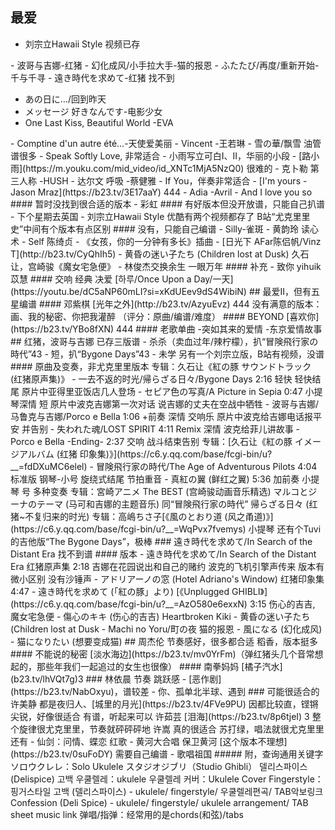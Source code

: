 ## 最爱
- 刘宗立Hawaii Style 视频已存
<!-->
- 波哥与吉娜-红猪
- 幻化成风/小手拉大手-猫的报恩
- ふたたび/再度/重新开始-千与千寻
- 遠き時代を求めて-红猪 找不到
<!-->
- あの日に…/回到昨天
- メッセージ 好きなんです-电影少女
- One Last Kiss, Beautiful World -EVA
<!-->
- Comptine d'un autre été...-天使爱美丽
- Vincent -王若琳
- 雪の華/飘雪 油管谱很多
- Speak Softly Love, 非常适合
- 小雨写立可白Ⅰ、Ⅱ，华丽的小段
- [路小雨](https://m.youku.com/mid_video/id_XNTc1MjA5NzQ0) 很难的
- 克卜勒 第三人称 -HUSH
- 达尔文 呼吸 -蔡健雅
- If You，伴奏非常适合
- [I'm yours -Jason Mraz](https://b23.tv/3E17aaY) 444
- Adia -Avril
- And I love you so

#### 暂时没找到很合适的版本
- 彩虹

#### 有好版本但没开放谱，只能自己扒谱
- 下个星期去英国
- 刘宗立Hawaii Style
优酷有两个视频都存了
B站“尤克里里史”中间有个版本有点区别

#### 没有，只能自己编谱
- Silly-雀斑
- 黄韵玲 读心术
- Self 陈绮贞
- 《女孩，你的一分钟有多长》插曲
- [日光下 AFar陈侣帆/Vinz T](http://b23.tv/CyQhIh5)
- 黄昏の迷い子たち (Children lost at Dusk)
久石让，宫崎骏《魔女宅急便》
- 林俊杰交换余生 一眼万年

#### 补充
- 致你 yihuik苡慧

#### 交响 经典 决爱
[하루/Once Upon a Day/一天](https://youtu.be/dC5aNP60mLI?si=xKdUEev9dS4WibiN)

## 最爱Ⅱ，但有五星编谱
#### 邓紫棋
[光年之外](http://b23.tv/AzyuEvz) 444
没有满意的版本：画、我的秘密、你把我灌醉
（评分：原曲/编谱/难度）

#### BEYOND
[喜欢你](https://b23.tv/YBo8fXN) 444

#### 老歌单曲
-突如其来的爱情 -东京爱情故事

## 红猪，波哥与吉娜
已存三版谱
- 杀杀（卖血过年/辣柠檬），扒“冒険飛行家の時代”43
- 短，扒“Bygone Days”43
- 未学

另有一个刘宗立版，B站有视频，没谱

#### 原曲及变奏，非尤克里里版本
专辑：久石让《紅の豚 サウンドトラック (红猪原声集)》
- 一去不返的时光/帰らざる日々/Bygone Days
	2:16 轻快 轻快结尾
	原片中亚得里亚饭店几人登场
- セピア色の写真/A Picture in Sepia
	0:47 小提琴深情 短
	原片中波克吉娜第一次对话 说吉娜的丈夫在空战中牺牲
- 波哥与吉娜/马鲁克与吉娜/Porco e Bella
	1:06 +前奏 深情 交响乐
	原片中波克给吉娜电话报平安 并告别	
- 失われた魂/LOST SPIRIT
	4:11 Remix 深情 波克给菲儿讲故事
- Porco e Bella -Ending-
	2:37 交响 战斗结束告别

专辑：[久石让《紅の豚 イメージアルバム (红猪 印象集)》](https://c6.y.qq.com/base/fcgi-bin/u?__=fdDXuMC6elel)
- 冒険飛行家の時代/The Age of Adventurous Pilots
	4:04 标准版 钢琴-小号 旋绕式结尾 节拍重音
- 真紅の翼 (鲜红之翼)
	5:36 加前奏 小提琴 号 多种变奏

专辑：宮崎アニメ The BEST (宫崎骏动画音乐精选)
マルコとジーナのテーマ (马可和吉娜的主题音乐)
	同“冒険飛行家の時代”

帰らざる日々 (红猪~不复归来的时光)
	专辑：高嶋ちさ子[《風のとおり道 (风之甬道)》](https://c6.y.qq.com/base/fcgi-bin/u?__=WqPvx7fvemys) 小提琴

还有个Tuvi的吉他版“The Bygone Days”，极棒

### 遠き時代を求めて/In Search of the Distant Era
找不到谱

#### 版本
- 遠き時代を求めて/In Search of the Distant Era
	红猪原声集 2:18
	吉娜在花园说出和自己的赌约 波克的飞机引擎声传来
	版本有微小区别 没有沙锤声
- アドリアーノの窓 (Hotel Adriano's Window)
	红猪印象集 4:47
- 遠き時代を求めて (「紅の豚」より)
	[《Unplugged GHIBLI》](https://c6.y.qq.com/base/fcgi-bin/u?__=AzO580e6exxN) 3:15

伤心的吉吉, 魔女宅急便
- 傷心のキキ (伤心的吉吉)  Heartbroken Kiki
- 黄昏の迷い子たち (Children lost at Dusk
- Machi no Yoru/町の夜

猫的报恩
- 風になる (幻化成风)
- 猫になりたい (想要变成猫)

## 周杰伦
节奏感好，很多都合适

稻香，版本挺多

#### 不能说的秘密
[淡水海边](https://b23.tv/mv0YrFm)（弹红猪头几个音常想起的，那些年我们一起追过的女生也很像）

#### 南拳妈妈
[橘子汽水](b23.tv/lhVQt7g)3

### 林依晨
节奏 跳跃感
- [恶作剧](https://b23.tv/NabOxyu)，谱较差
- 你、孤单北半球、遇到

### 可能很适合的
许美静
都是夜归人、[城里的月光](https://b23.tv/4FVe9PU)
因都比较直，铿锵尖锐，好像很适合
有谱，听起来可以

许茹芸
[泪海](https://b23.tv/8p6tjeI) 3
整个旋律很尤克里里，节奏就砰砰砰地

许嵩 真的很适合
苏打绿，唱法就很尤克里里

还有
- 仙剑：问情、蝶恋

红歌
- 黄河大合唱 保卫黄河 [这个版本不理想](https://b23.tv/0suFoDY) 需要自己编谱
- 歌唱祖国

##### 附，查询通用关键字
ソロウクレレ：Solo Ukulele
スタジオジブリ（Studio Ghibli）
델리스파이스(Delispice) 고백
우쿨렐레：ukulele 우쿨렐레 커버：Ukulele Cover
Fingerstyle：핑거스타일
고백 (델리스파이스) - ukulele/ fingerstyle/ 우쿨렐레편곡/ TAB악보링크
Confession (Deli Spice) - ukulele/ fingerstyle/ ukulele arrangement/ TAB sheet music link
弹唱/指弹：经常用的是chords(和弦)/tabs